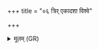 +++
title = "०६ त्रिर् एकादशा विश्वे"

+++
<details><summary>मूलम् (GR)</summary>

त्रिर् एकादशा विश्वे वैश्वानरा  
महि महान्तो न मारभध्वम् ।  
इदं शकेयं यद् इदं कृणोमि स्वाहा ॥
</details>
